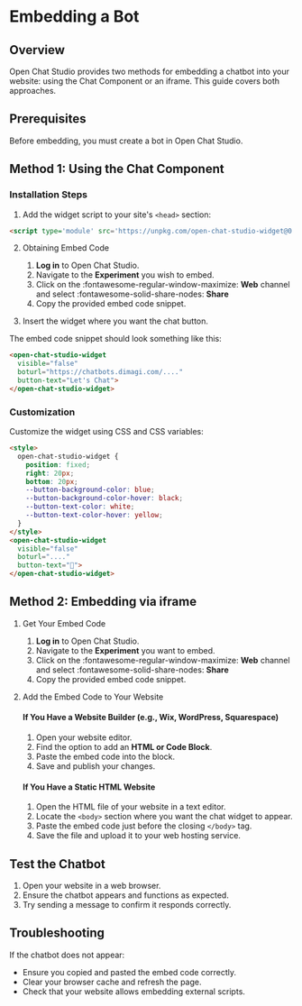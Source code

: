 # Embedding a Bot

## Overview

Open Chat Studio provides two methods for embedding a chatbot into your website: using the Chat Component or an iframe. This guide covers both approaches.

## Prerequisites

Before embedding, you must create a bot in Open Chat Studio.

## Method 1: Using the Chat Component

### Installation Steps

1. Add the widget script to your site's `<head>` section:

```html
<script type='module' src='https://unpkg.com/open-chat-studio-widget@0.1.0/dist/open-chat-studio-widget/open-chat-studio-widget.esm.js'></script>
```

2. Obtaining Embed Code

   1. **Log in** to Open Chat Studio.
   2. Navigate to the **Experiment** you wish to embed.
   3. Click on the :fontawesome-regular-window-maximize: **Web** channel and select :fontawesome-solid-share-nodes: **Share**
   4. Copy the provided embed code snippet.


3. Insert the widget where you want the chat button.

The embed code snippet should look something like this:

```html
<open-chat-studio-widget 
  visible="false" 
  boturl="https://chatbots.dimagi.com/...." 
  button-text="Let's Chat">
</open-chat-studio-widget>
```

### Customization

Customize the widget using CSS and CSS variables:

```html
<style>
  open-chat-studio-widget {
    position: fixed;
    right: 20px;
    bottom: 20px;
    --button-background-color: blue;
    --button-background-color-hover: black;
    --button-text-color: white;
    --button-text-color-hover: yellow;
  }
</style>
<open-chat-studio-widget 
  visible="false" 
  boturl="...."
  button-text="👋">
</open-chat-studio-widget>
```

## Method 2: Embedding via iframe

1. Get Your Embed Code

   1. **Log in** to Open Chat Studio.
   2. Navigate to the **Experiment** you want to embed.
   3. Click on the :fontawesome-regular-window-maximize: **Web** channel and select :fontawesome-solid-share-nodes: **Share**
   4. Copy the provided embed code snippet.


2. Add the Embed Code to Your Website

   #### If You Have a Website Builder (e.g., Wix, WordPress, Squarespace)
   
   1. Open your website editor.
   2. Find the option to add an **HTML or Code Block**.
   3. Paste the embed code into the block.
   4. Save and publish your changes.

   #### If You Have a Static HTML Website

   1. Open the HTML file of your website in a text editor.
   2. Locate the `<body>` section where you want the chat widget to appear.
   3. Paste the embed code just before the closing `</body>` tag.
   4. Save the file and upload it to your web hosting service.

## Test the Chatbot

1. Open your website in a web browser.
2. Ensure the chatbot appears and functions as expected.
3. Try sending a message to confirm it responds correctly.

## Troubleshooting

If the chatbot does not appear:
- Ensure you copied and pasted the embed code correctly.
- Clear your browser cache and refresh the page.
- Check that your website allows embedding external scripts.
